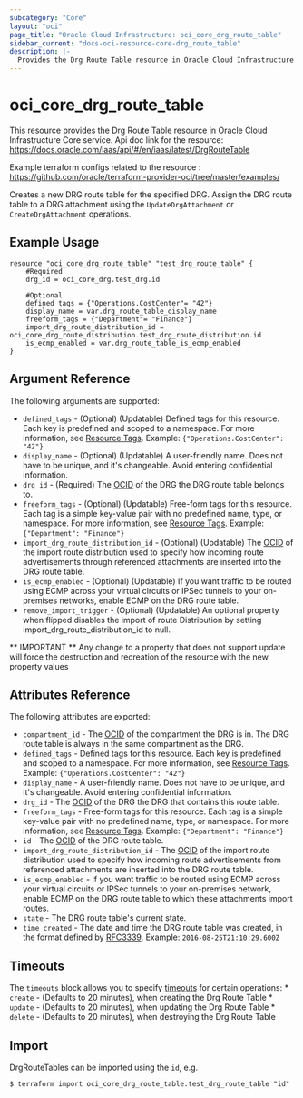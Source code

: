 ```yaml
---
subcategory: "Core"
layout: "oci"
page_title: "Oracle Cloud Infrastructure: oci_core_drg_route_table"
sidebar_current: "docs-oci-resource-core-drg_route_table"
description: |-
  Provides the Drg Route Table resource in Oracle Cloud Infrastructure Core service
---
```


# oci_core_drg_route_table
This resource provides the Drg Route Table resource in Oracle Cloud Infrastructure Core service.
Api doc link for the resource: https://docs.oracle.com/iaas/api/#/en/iaas/latest/DrgRouteTable

Example terraform configs related to the resource : https://github.com/oracle/terraform-provider-oci/tree/master/examples/

Creates a new DRG route table for the specified DRG. Assign the DRG route table to a DRG attachment
using the `UpdateDrgAttachment` or `CreateDrgAttachment` operations.


## Example Usage

```hcl
resource "oci_core_drg_route_table" "test_drg_route_table" {
	#Required
	drg_id = oci_core_drg.test_drg.id

	#Optional
	defined_tags = {"Operations.CostCenter"= "42"}
	display_name = var.drg_route_table_display_name
	freeform_tags = {"Department"= "Finance"}
	import_drg_route_distribution_id = oci_core_drg_route_distribution.test_drg_route_distribution.id
	is_ecmp_enabled = var.drg_route_table_is_ecmp_enabled
}
```

## Argument Reference

The following arguments are supported:

* `defined_tags` - (Optional) (Updatable) Defined tags for this resource. Each key is predefined and scoped to a namespace. For more information, see [Resource Tags](https://docs.cloud.oracle.com/iaas/Content/General/Concepts/resourcetags.htm).  Example: `{"Operations.CostCenter": "42"}` 
* `display_name` - (Optional) (Updatable) A user-friendly name. Does not have to be unique, and it's changeable. Avoid entering confidential information. 
* `drg_id` - (Required) The [OCID](https://docs.cloud.oracle.com/iaas/Content/General/Concepts/identifiers.htm) of the DRG the DRG route table belongs to. 
* `freeform_tags` - (Optional) (Updatable) Free-form tags for this resource. Each tag is a simple key-value pair with no predefined name, type, or namespace. For more information, see [Resource Tags](https://docs.cloud.oracle.com/iaas/Content/General/Concepts/resourcetags.htm).  Example: `{"Department": "Finance"}` 
* `import_drg_route_distribution_id` - (Optional) (Updatable) The [OCID](https://docs.cloud.oracle.com/iaas/Content/General/Concepts/identifiers.htm) of the import route distribution used to specify how incoming route advertisements through referenced attachments are inserted into the DRG route table. 
* `is_ecmp_enabled` - (Optional) (Updatable) If you want traffic to be routed using ECMP across your virtual circuits or IPSec tunnels to your on-premises networks, enable ECMP on the DRG route table. 
* `remove_import_trigger` - (Optional) (Updatable) An optional property when flipped disables the import of route Distribution by setting import_drg_route_distribution_id to null. 


** IMPORTANT **
Any change to a property that does not support update will force the destruction and recreation of the resource with the new property values

## Attributes Reference

The following attributes are exported:

* `compartment_id` - The [OCID](https://docs.cloud.oracle.com/iaas/Content/General/Concepts/identifiers.htm) of the compartment the DRG is in. The DRG route table is always in the same compartment as the DRG. 
* `defined_tags` - Defined tags for this resource. Each key is predefined and scoped to a namespace. For more information, see [Resource Tags](https://docs.cloud.oracle.com/iaas/Content/General/Concepts/resourcetags.htm).  Example: `{"Operations.CostCenter": "42"}` 
* `display_name` - A user-friendly name. Does not have to be unique, and it's changeable. Avoid entering confidential information. 
* `drg_id` - The [OCID](https://docs.cloud.oracle.com/iaas/Content/General/Concepts/identifiers.htm) of the DRG the DRG that contains this route table. 
* `freeform_tags` - Free-form tags for this resource. Each tag is a simple key-value pair with no predefined name, type, or namespace. For more information, see [Resource Tags](https://docs.cloud.oracle.com/iaas/Content/General/Concepts/resourcetags.htm).  Example: `{"Department": "Finance"}` 
* `id` - The [OCID](https://docs.cloud.oracle.com/iaas/Content/General/Concepts/identifiers.htm) of the DRG route table. 
* `import_drg_route_distribution_id` - The [OCID](https://docs.cloud.oracle.com/iaas/Content/General/Concepts/identifiers.htm) of the import route distribution used to specify how incoming route advertisements from referenced attachments are inserted into the DRG route table. 
* `is_ecmp_enabled` - If you want traffic to be routed using ECMP across your virtual circuits or IPSec tunnels to your on-premises network, enable ECMP on the DRG route table to which these attachments import routes. 
* `state` - The DRG route table's current state.
* `time_created` - The date and time the DRG route table was created, in the format defined by [RFC3339](https://tools.ietf.org/html/rfc3339).  Example: `2016-08-25T21:10:29.600Z` 

## Timeouts

The `timeouts` block allows you to specify [timeouts](https://registry.terraform.io/providers/oracle/oci/latest/docs/guides/changing_timeouts) for certain operations:
	* `create` - (Defaults to 20 minutes), when creating the Drg Route Table
	* `update` - (Defaults to 20 minutes), when updating the Drg Route Table
	* `delete` - (Defaults to 20 minutes), when destroying the Drg Route Table


## Import

DrgRouteTables can be imported using the `id`, e.g.

```
$ terraform import oci_core_drg_route_table.test_drg_route_table "id"
```

